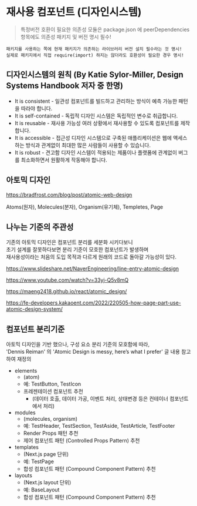 # 재사용 컴포넌트 (디자인시스템)

> 특정버전 호환이 필요한 의존성 모듈은 package.json 에 peerDependencies 항목에도 의존성 패키지 및 버전 명시 필수!

`패키지를 사용하는 쪽에 현재 패키지가 의존하는 라이브러리 버전 설치 필수라는 것 명시!`  
`실제로 패키지에서 직접 require(import) 하지는 않더라도 호환성이 필요한 경우 명시!`

## 디자인시스템의 원칙 (By Katie Sylor-Miller, Design Systems Handbook 저자 중 한명)

- It is consistent - 일관성
  컴포넌트를 빌드하고 관리하는 방식이 예측 가능한 패턴을 따라야 합니다.
- It is self-contained - 독립적
  디자인 시스템은 독립적인 변수로 취급합니다.
- It is reusable - 재사용 가능성
  여러 상황에서 재사용할 수 있도록 컴포넌트를 제작합니다.
- It is accessible - 접근성
  디자인 시스템으로 구축된 애플리케이션은 웹에 액세스하는 방식과 관계없이 최대한 많은 사람들이 사용할 수 있습니다.
- It is robust - 견고함
  디자인 시스템이 적용되는 제품이나 플랫폼에 관계없이 버그를 최소화하면서 원활하게 작동해야 합니다.

## 아토믹 디자인

https://bradfrost.com/blog/post/atomic-web-design

Atoms(원자), Molecules(분자), Organism(유기체), Templetes, Page

## 나누는 기준의 주관성

기존의 아토믹 디자인은 컴포넌트 분리를 세분화 시키다보니  
초기 설계를 잘못하다보면 분리 기준이 모호한 컴포넌트가 발생하며  
재사용성이라는 처음의 도입 목적과 다르게 원래의 코드로 돌아갈 가능성이 있다.

https://www.slideshare.net/NaverEngineering/line-entry-atomic-design

https://www.youtube.com/watch?v=33yj-Q5v8mQ

https://maeng2418.github.io/react/atomic_design/

https://fe-developers.kakaoent.com/2022/220505-how-page-part-use-atomic-design-system/

## 컴포넌트 분리기준

아토믹 디자인을 기반 했으나, 구성 요소 분리 기준의 모호함에 따라,  
'Dennis Reiman' 의 'Atomic Design is messy, here’s what I prefer' 글 내용 참고하여 재정의

- elements
  - (atom)
  - 예: TestButton, TestIcon
  - 프레젠테이션 컴포넌트 추천
    - (데이터 호출, 데이터 가공, 이벤트 처리, 상태변경 등은 컨테이너 컴포넌트에서 처리)
- modules
  - (molecules, organism)
  - 예: TestHeader, TestSection, TestAside, TestArticle, TestFooter
  - Render Props 패턴 추천
  - 제어 컴포넌트 패턴 (Controlled Props Pattern) 추천
- templates
  - (Next.js page 단위)
  - 예: TestPage
  - 합성 컴포넌트 패턴 (Compound Component Pattern) 추천
- layouts
  - (Next.js layout 단위)
  - 예: BaseLayout
  - 합성 컴포넌트 패턴 (Compound Component Pattern) 추천
